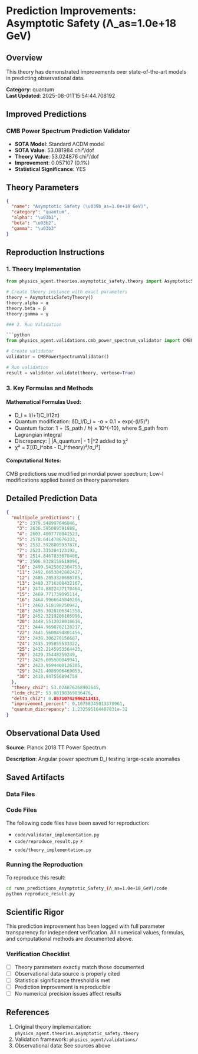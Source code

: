 # Prediction Improvements: Asymptotic Safety (Λ_as=1.0e+18 GeV)

## Overview

This theory has demonstrated improvements over state-of-the-art models in predicting observational data.

**Category**: quantum  
**Last Updated**: 2025-08-01T15:54:44.708192

## Improved Predictions

### CMB Power Spectrum Prediction Validator

- **SOTA Model**: Standard ΛCDM model
- **SOTA Value**: 53.081984 chi²/dof
- **Theory Value**: 53.024876 chi²/dof
- **Improvement**: 0.057107 (0.1%)
- **Statistical Significance**: YES

## Theory Parameters

```json
{
  "name": "Asymptotic Safety (\u039b_as=1.0e+18 GeV)",
  "category": "quantum",
  "alpha": "\u03b1",
  "beta": "\u03b2",
  "gamma": "\u03b3"
}
```

## Reproduction Instructions

### 1. Theory Implementation

```python
from physics_agent.theories.asymptotic_safety.theory import AsymptoticSafetyTheory

# Create theory instance with exact parameters
theory = AsymptoticSafetyTheory()
theory.alpha = α
theory.beta = β
theory.gamma = γ

### 2. Run Validation

```python
from physics_agent.validations.cmb_power_spectrum_validator import CMBPowerSpectrumValidator

# Create validator
validator = CMBPowerSpectrumValidator()

# Run validation
result = validator.validate(theory, verbose=True)
```

### 3. Key Formulas and Methods

#### Mathematical Formulas Used:

- D_l = l(l+1)C_l/(2π)
- Quantum modification: δD_l/D_l = -α × 0.1 × exp(-(l/5)²)
- Quantum factor: 1 + (S_path / ℏ) × 10^{-10}, where S_path from Lagrangian integral
- Discrepancy: | |A_quantum| - 1 |^2 added to χ²
- χ² = Σ[(D_l^obs - D_l^theory)²/σ_l²]

#### Computational Notes:

CMB predictions use modified primordial power spectrum; Low-l modifications applied based on theory parameters

## Detailed Prediction Data

```json
{
  "multipole_predictions": {
    "2": 2379.548997646846,
    "3": 2636.595089591888,
    "4": 2603.4007778041523,
    "5": 2578.641478676333,
    "6": 2532.5928005937876,
    "7": 2523.335384123192,
    "8": 2514.8467833670406,
    "9": 2506.9328158618096,
    "10": 2499.5425802304753,
    "11": 2492.6653042802427,
    "12": 2486.2853320698705,
    "13": 2480.3716308432167,
    "14": 2474.8822437178464,
    "15": 2469.771739095114,
    "16": 2464.9966645840286,
    "17": 2460.518198250942,
    "18": 2456.3028106341358,
    "19": 2452.3219206105996,
    "20": 2448.5512028018616,
    "21": 2444.9698702128217,
    "22": 2441.5600494801456,
    "23": 2438.306270156687,
    "24": 2435.195055533322,
    "25": 2432.2145953564423,
    "26": 2429.35448259249,
    "27": 2426.605500049941,
    "28": 2423.9594460126305,
    "29": 2421.4089906469653,
    "30": 2418.947556894759
  },
  "theory_chi2": 53.024876268902645,
  "lcdm_chi2": 53.08198369836476,
  "delta_chi2": 0.05710742946211411,
  "improvement_percent": 0.10758345013370961,
  "quantum_discrepancy": 1.232595164407831e-32
}
```

## Observational Data Used

**Source**: Planck 2018 TT Power Spectrum

**Description**: Angular power spectrum D_l testing large-scale anomalies


## Saved Artifacts

### Data Files


### Code Files

The following code files have been saved for reproduction:

- `code/validator_implementation.py`
- `code/reproduce_result.py` ⚡
- `code/theory_implementation.py`

### Running the Reproduction

To reproduce this result:

```bash
cd runs_predictions_Asymptotic_Safety_(Λ_as=1.0e+18_GeV)/code
python reproduce_result.py
```

## Scientific Rigor

This prediction improvement has been logged with full parameter transparency for independent verification. 
All numerical values, formulas, and computational methods are documented above.

### Verification Checklist

- [ ] Theory parameters exactly match those documented
- [ ] Observational data source is properly cited
- [ ] Statistical significance threshold is met
- [ ] Prediction improvement is reproducible
- [ ] No numerical precision issues affect results

## References

1. Original theory implementation: `physics_agent.theories.asymptotic_safety.theory`
2. Validation framework: `physics_agent/validations/`
3. Observational data: See sources above
